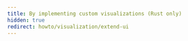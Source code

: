 ```yaml
---
title: By implementing custom visualizations (Rust only)
hidden: true
redirect: howto/visualization/extend-ui
---
```

